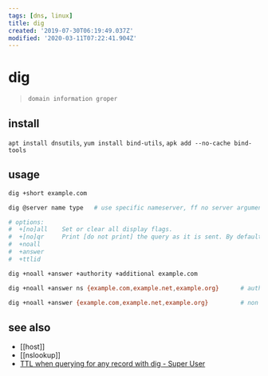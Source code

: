 ```yaml
---
tags: [dns, linux]
title: dig
created: '2019-07-30T06:19:49.037Z'
modified: '2020-03-11T07:22:41.904Z'
---
```


# dig
> `domain information groper`

## install
`apt install dnsutils`, `yum install bind-utils`, `apk add --no-cache bind-tools`

## usage
```sh
dig +short example.com

dig @server name type   # use specific nameserver, ff no server argument is provided, dig consults /etc/resolv.conf

# options:
#  +[no]all    Set or clear all display flags.
#  +[no]qr     Print [do not print] the query as it is sent. By default, the query is not printed.
#  +noall 
#  +answer
#  +ttlid

dig +noall +answer +authority +additional example.com

dig +noall +answer ns {example.com,example.net,example.org}      # authorative query

dig +noall +answer {example.com,example.net,example.org}         # non authorative query
```

## see also
- [[host]]
- [[nslookup]]
- [TTL when querying for any record with dig - Super User](https://superuser.com/a/873408/341187)

